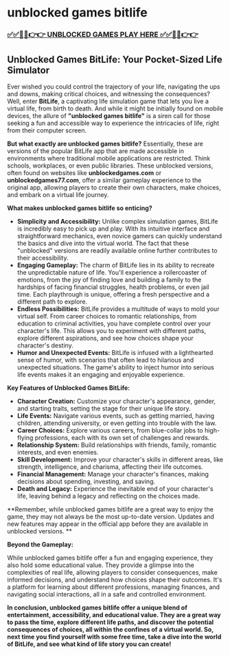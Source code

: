 # unblocked games bitlife

### [✅✅🔴🔴👉👉 UNBLOCKED GAMES PLAY HERE ✅✅🔴🔴👉👉](https://topstoryindia.com)

## Unblocked Games BitLife: Your Pocket-Sized Life Simulator

Ever wished you could control the trajectory of your life, navigating the ups and downs, making critical choices, and witnessing the consequences? Well, enter **BitLife**, a captivating life simulation game that lets you live a virtual life, from birth to death. And while it might be initially found on mobile devices, the allure of **"unblocked games bitlife"** is a siren call for those seeking a fun and accessible way to experience the intricacies of life, right from their computer screen.

**But what exactly are unblocked games bitlife?** Essentially, these are versions of the popular BitLife app that are made accessible in environments where traditional mobile applications are restricted. Think schools, workplaces, or even public libraries. These unblocked versions, often found on websites like **unblockedgames.com** or **unblockedgames77.com**, offer a similar gameplay experience to the original app, allowing players to create their own characters, make choices, and embark on a virtual life journey.

**What makes unblocked games bitlife so enticing?**

* **Simplicity and Accessibility:** Unlike complex simulation games, BitLife is incredibly easy to pick up and play. With its intuitive interface and straightforward mechanics, even novice gamers can quickly understand the basics and dive into the virtual world. The fact that these "unblocked" versions are readily available online further contributes to their accessibility.
* **Engaging Gameplay:** The charm of BitLife lies in its ability to recreate the unpredictable nature of life. You'll experience a rollercoaster of emotions, from the joy of finding love and building a family to the hardships of facing financial struggles, health problems, or even jail time. Each playthrough is unique, offering a fresh perspective and a different path to explore.
* **Endless Possibilities:** BitLife provides a multitude of ways to mold your virtual self. From career choices to romantic relationships, from education to criminal activities, you have complete control over your character's life. This allows you to experiment with different paths, explore different aspirations, and see how choices shape your character's destiny.
* **Humor and Unexpected Events:** BitLife is infused with a lighthearted sense of humor, with scenarios that often lead to hilarious and unexpected situations. The game's ability to inject humor into serious life events makes it an engaging and enjoyable experience.

**Key Features of Unblocked Games BitLife:**

* **Character Creation:**  Customize your character's appearance, gender, and starting traits, setting the stage for their unique life story.
* **Life Events:**  Navigate various events, such as getting married, having children, attending university, or even getting into trouble with the law. 
* **Career Choices:** Explore various careers, from blue-collar jobs to high-flying professions, each with its own set of challenges and rewards. 
* **Relationship System:** Build relationships with friends, family, romantic interests, and even enemies.  
* **Skill Development:** Improve your character's skills in different areas, like strength, intelligence, and charisma, affecting their life outcomes.
* **Financial Management:** Manage your character's finances, making decisions about spending, investing, and saving.
* **Death and Legacy:**  Experience the inevitable end of your character's life, leaving behind a legacy and reflecting on the choices made.

**Remember, while unblocked games bitlife are a great way to enjoy the game, they may not always be the most up-to-date version. Updates and new features may appear in the official app before they are available in unblocked versions.  **

**Beyond the Gameplay:**

While unblocked games bitlife offer a fun and engaging experience, they also hold some educational value. They provide a glimpse into the complexities of real life, allowing players to consider consequences, make informed decisions, and understand how choices shape their outcomes. It's a platform for learning about different professions, managing finances, and navigating social interactions, all in a safe and controlled environment.

**In conclusion, unblocked games bitlife offer a unique blend of entertainment, accessibility, and educational value. They are a great way to pass the time, explore different life paths, and discover the potential consequences of choices, all within the confines of a virtual world. So, next time you find yourself with some free time, take a dive into the world of BitLife, and see what kind of life story you can create!** 
